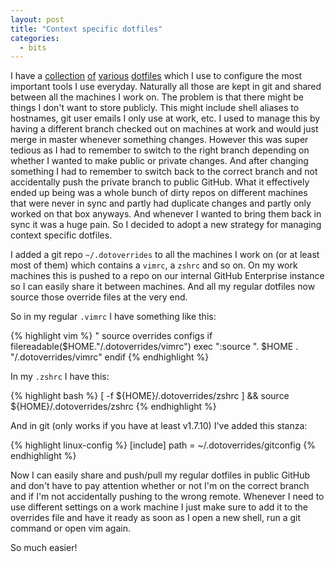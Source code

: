 ```yaml
---
layout: post
title: "Context specific dotfiles"
categories:
  - bits
---
```


I have a [collection][muttfiles] [of][vimfiles] [various][zshfiles]
[dotfiles][dotfiles] which I use to configure the most important tools I use
everyday. Naturally all those are kept in git and shared between all the
machines I work on. The problem is that there might be things I don't want to
store publicly. This might include shell aliases to hostnames, git user emails
I only use at work, etc. I used to manage this by having a different branch
checked out on machines at work and would just merge in master whenever
something changes. However this was super tedious as I had to remember to
switch to the right branch depending on whether I wanted to make public or
private changes. And after changing something I had to remember to switch back
to the correct branch and not accidentally push the private branch to public
GitHub. What it effectively ended up being was a whole bunch of dirty repos on
different machines that were never in sync and partly had duplicate changes
and partly only worked on that box anyways. And whenever I wanted to bring
them back in sync it was a huge pain.  So I decided to adopt a new strategy
for managing context specific dotfiles.

I added a git repo `~/.dotoverrides` to all the machines I work on (or at
least most of them) which contains a `vimrc`, a `zshrc` and so on.  On my work
machines this is pushed to a repo on our internal GitHub Enterprise instance
so I can easily share it between machines. And all my regular dotfiles now
source those override files at the very end.

So in my regular `.vimrc` I have something like this:

{% highlight vim %}
" source overrides configs
if filereadable($HOME."/.dotoverrides/vimrc")
  exec ":source ". $HOME . "/.dotoverrides/vimrc"
endif
{% endhighlight %}

In my `.zshrc` I have this:

{% highlight bash %}
[ -f  ${HOME}/.dotoverrides/zshrc ] && source ${HOME}/.dotoverrides/zshrc
{% endhighlight %}

And in git (only works if you have at least v1.7.10) I've added this stanza:

{% highlight linux-config %}
[include]
  path = ~/.dotoverrides/gitconfig
{% endhighlight %}

Now I can easily share and push/pull my regular dotfiles  in public GitHub and
don't have to pay attention whether or not I'm on the correct branch and if
I'm not accidentally pushing to the wrong remote. Whenever I need to use
different settings on a work machine I just make sure to add it to the
overrides file and have it ready as soon as I open a new shell, run a git
command or open vim again.

So much easier!


[dotfiles]: https://github.com/mrtazz/dotfiles
[vimfiles]: https://github.com/mrtazz/vimfiles
[zshfiles]: https://github.com/mrtazz/zshfiles
[muttfiles]: https://github.com/mrtazz/muttfiles
